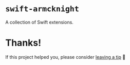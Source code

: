 # `swift-armcknight`

A collection of Swift extensions.

# Thanks!

If this project helped you, please consider <a href="https://www.paypal.me/armcknight">leaving a tip</a> 🤗
